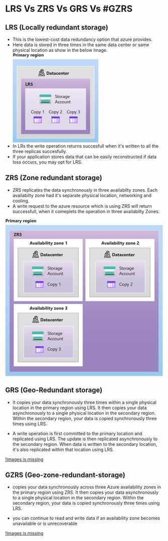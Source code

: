 # LRS Vs ZRS Vs GRS Vs #GZRS

## LRS (Locally redundant storage)

- This is the lowest-cost data redundancy option that azure provides.
- Here data is stored in three times in the same data center or same physical location as show in the below Image.
  ![Image is missing](./Images/LRS.png)
- In LRs the write operation returns succesfull when it's written to all the three replicas succesfully.
- If your application stores data that can be easily reconstructed if data loss occurs, you may opt for LRS.

## ZRS (Zone redundant storage)

- ZRS replicates the data synchronously in three availabilty zones. Each availabilty zone had it's separate physical location, networking and cooling.
- A write request to the azure resource which is using ZRS will return successfull, when it comeplets the operation in three availabilty Zones.

![Image is missing](./Images/ZRS.png)

## GRS (Geo-Redundant storage)

- It copies your data synchronously three times within a single physical location in the primary region using LRS. It then copies your data asynchronously to a single physical location in the secondary region. Within the secondary region, your data is copied synchronously three times using LRS.

- A write operation is first committed to the primary location and replicated using LRS. The update is then replicated asynchronously to the secondary region. When data is written to the secondary location, it's also replicated within that location using LRS.

[!Images is missing](./Images/GRS.png)

## GZRS (Geo-zone-redundant-storage)

- copies your data synchronously across three Azure availability zones in the primary region using ZRS. It then copies your data asynchronously to a single physical location in the secondary region. Within the secondary region, your data is copied synchronously three times using LRS.

- you can continue to read and write data if an availability zone becomes unavailable or is unrecoverable

[!Images is missing](./Images/GZRS.png)
